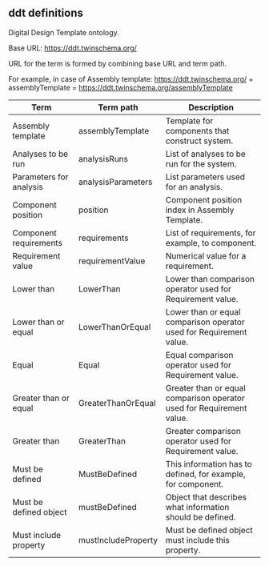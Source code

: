 ## ddt definitions

Digital Design Template ontology.

Base URL: https://ddt.twinschema.org/

URL for the term is formed by combining base URL and term path.

For example, in case of Assembly template: https://ddt.twinschema.org/ + assemblyTemplate = https://ddt.twinschema.org/assemblyTemplate

| Term | Term path| Description |
| ------------- | ------------- | ------------- |
| Assembly template | assemblyTemplate | Template for components that construct system. |
| Analyses to be run | analysisRuns | List of analyses to be run for the system. |
| Parameters for analysis | analysisParameters | List parameters used for an analysis. |
| Component position | position | Component position index in Assembly Template. |
| Component requirements | requirements | List of requirements, for example, to component. |
| Requirement value | requirementValue | Numerical value for a requirement. |
| Lower than | LowerThan | Lower than comparison operator used for Requirement value. |
| Lower than or equal | LowerThanOrEqual | Lower than or equal comparison operator used for Requirement value. |
| Equal | Equal | Equal comparison operator used for Requirement value. |
| Greater than or equal | GreaterThanOrEqual | Greater than or equal comparison operator used for Requirement value. |
| Greater than | GreaterThan | Greater comparison operator used for Requirement value. |
| Must be defined | MustBeDefined | This information has to defined, for example, for component. |
| Must be defined object | mustBeDefined | Object that describes what information should be defined. |
| Must include property | mustIncludeProperty | Must be defined object must include this property. |